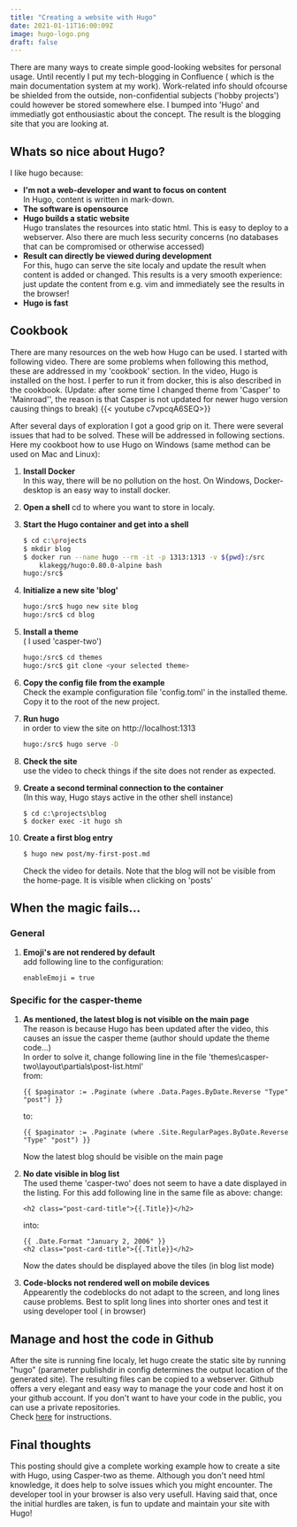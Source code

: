 ```yaml
---
title: "Creating a website with Hugo"
date: 2021-01-11T16:00:09Z
image: hugo-logo.png
draft: false
---
```

There are many ways to create simple good-looking websites for personal usage.
Until recently I put my tech-blogging in Confluence ( which is the main documentation system at my work).
Work-related info should ofcourse be shielded from the outside, 
non-confidential subjects ('hobby projects') could however be stored somewhere else.
I bumped into 'Hugo' and immediatly got enthousiastic about the concept.
The result is the blogging site that you are looking at.  

## Whats so nice about Hugo?

I like hugo because:

- **I'm not a web-developer and want to focus on content** \
In Hugo, content is written in mark-down.
- **The software is opensource**
- **Hugo builds a static website** \
Hugo translates the resources into static html. This is easy to deploy to a webserver. Also there are much less security concerns (no databases that can be compromised or otherwise accessed) 
- **Result can directly be viewed during development** \
For this, hugo can serve the site localy and update the result when content is added or changed. This results is a very smooth experience: just update the content from e.g. vim and immediately see the results in the browser! 
- **Hugo is fast**

## Cookbook
There are many resources on the web how Hugo can be used.
I started with following video. There are some problems when following this method, these are addressed in my 'cookbook' section. In the video, Hugo is installed on the host. I perfer to run it from docker, this is also described in the cookbook.
(Update: after some time I changed theme from 'Casper' to 'Mainroad'', the reason is that Casper is not updated for newer hugo version causing things to break)
{{< youtube c7vpcqA6SEQ>}}

After several days of exploration I got a good grip on it. There were several issues that had to be solved. These will be addressed in following sections.
Here my cookboot how to use Hugo on Windows (same method can be used on Mac and Linux):

1. **Install Docker**   
  In this way, there will be no pollution on the host. On Windows, Docker-desktop is an easy way to install docker.

2. **Open a shell** 
  cd to where you want to store in localy.

3.  **Start the Hugo container and get into a shell** 
    ```bash
    $ cd c:\projects
    $ mkdir blog
    $ docker run --name hugo --rm -it -p 1313:1313 -v ${pwd}:/src 
        klakegg/hugo:0.80.0-alpine bash 
    hugo:/src$ 
    ```
4. **Initialize a new site 'blog'** 
    ```bash
    hugo:/src$ hugo new site blog 
    hugo:/src$ cd blog
    ```
5.  **Install a theme**   
    ( I used 'casper-two')
    ```bash
    hugo:/src$ cd themes 
    hugo:/src$ git clone <your selected theme>
    ``` 
6.  **Copy the config file from the example**   
    Check the example configuration file 'config.toml' in the installed theme. Copy it to the root of the new project. 
7.  **Run hugo**  
   in order to view the site on http://localhost:1313
    ```bash
    hugo:/src$ hugo serve -D
    ```
8. **Check the site**   
    use the video to check things if the site does not render as expected.
9. **Create a second terminal connection to the container**  
    (In this way, Hugo stays active in the other shell instance)
    ```
    $ cd c:\projects\blog
    $ docker exec -it hugo sh
    ```
10. **Create a first blog entry**  
     ```bash
     $ hugo new post/my-first-post.md
     ```
     Check the video for details. Note that the blog will not be visible from the home-page. It is visible when clicking on 'posts'  



## When the magic fails...
### General
1.  **Emoji's are not rendered by default**  
    add following line to the configuration:   
    ```
    enableEmoji = true  
    ```
### Specific for the casper-theme
1.  **As mentioned, the latest blog is not visible on the main page**  
    The reason is because Hugo has 
been updated after the video, this causes an issue the casper theme (author should update the theme code...) \
In order to solve it, change following line in the file 'themes\casper-two\layout\partials\post-list.html' \
    from:  
    ```
    {{ $paginator := .Paginate (where .Data.Pages.ByDate.Reverse "Type" "post") }}
    ``` 
    to:
    ```
    {{ $paginator := .Paginate (where .Site.RegularPages.ByDate.Reverse "Type" "post") }}
    ```
    Now the latest blog should be visible on the main page

2.  **No date visible in blog list**  
    The used theme 'casper-two' does not seem to have a date displayed in the listing. For this add following line in the same file as above:
    change:
    ```
    <h2 class="post-card-title">{{.Title}}</h2>
    ``` 
    into:
    ```
    {{ .Date.Format "January 2, 2006" }}
    <h2 class="post-card-title">{{.Title}}</h2>
    ``` 
    Now the dates should be displayed above the tiles (in blog list mode)

3.  **Code-blocks not rendered well on mobile devices**  
    Appearently the codeblocks do not adapt to the screen, and long lines cause problems. Best to split long lines into shorter ones and test it using developer tool ( in browser)





## Manage and host the code in Github
After the site is running fine localy, let hugo create the static site by running "hugo" (parameter publishdir in config determines the output location of the generated site). The resulting files can be copied to a webserver.
Github offers a very elegant and easy way to manage the your code and host it on your github account. If you don't want to have your code in the public, you can use a private repositories. \
Check [here](https://gohugo.io/hosting-and-deployment/hosting-on-github/) for instructions. 

## Final thoughts
This posting should give a complete working example how to create a site with Hugo, using Casper-two as theme. 
Although you don't need html knowledge, it does help to solve issues which you might encounter. The developer tool in your browser is also very usefull. Having said that, once the initial hurdles are taken, is fun to update and maintain your site with Hugo!
